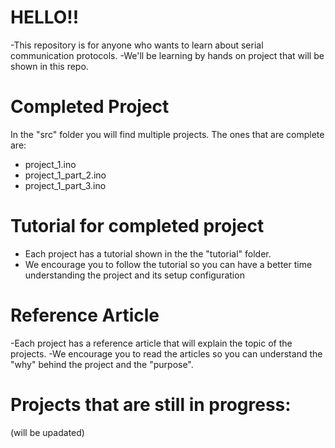 # HELLO!! 
-This repository is for anyone who wants to learn about serial communication protocols.
-We'll be learning by hands on project that will be shown in this repo.

# Completed Project
In the "src" folder you will find multiple projects. The ones that are complete are:
- project_1.ino
- project_1_part_2.ino
- project_1_part_3.ino

# Tutorial for completed project
- Each project has a tutorial shown in the the "tutorial" folder.
- We encourage you to follow the tutorial so you can have a better time understanding the project and its setup configuration

# Reference Article
-Each project has a reference article that will explain the topic of the projects.
-We encourage you to read the articles so you can understand the "why" behind the project and the "purpose".

# Projects that are still in progress:
(will be upadated)


